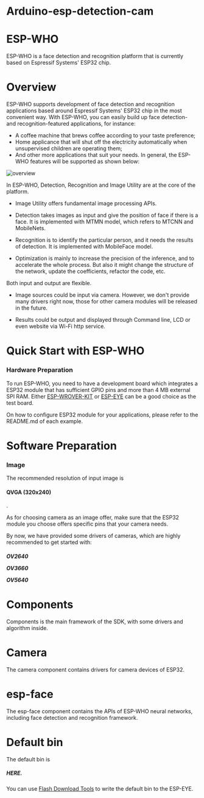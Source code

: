 # Arduino-esp-detection-cam

# ESP-WHO
ESP-WHO is a face detection and recognition platform that is currently based on Espressif Systems' ESP32 chip.

# Overview
ESP-WHO supports development of face detection and recognition applications based around Espressif Systems' ESP32 chip in the most convenient way. With ESP-WHO, you can easily build up face detection- and recognition-featured applications, for instance:

* A coffee machine that brews coffee according to your taste preference;
* Home applicance that will shut off the electricity automatically when unsupervised children are operating them;
* And other more applications that suit your needs.
In general, the ESP-WHO features will be supported as shown below:

![overview](https://user-images.githubusercontent.com/70785525/99392425-07695280-291f-11eb-94d2-dcb2f559090f.jpg)


In ESP-WHO, Detection, Recognition and Image Utility are at the core of the platform.

* Image Utility offers fundamental image processing APIs.

* Detection takes images as input and give the position of face if there is a face. It is implemented with MTMN model, which refers to MTCNN and MobileNets.

* Recognition is to identify the particular person, and it needs the results of detection. It is implemented with MobileFace model.

* Optimization is mainly to increase the precision of the inference, and to accelerate the whole process. But also it might change the structure of the network, update the coefficients, refactor the code, etc.

Both input and output are flexible.

* Image sources could be input via camera. However, we don't provide many drivers right now, those for other camera modules will be released in the future.

* Results could be output and displayed through Command line, LCD or even website via Wi-Fi http service.

<h1> Quick Start with ESP-WHO</h1>
  
<h3> Hardware Preparation</h3>
  
  
To run ESP-WHO, you need to have a development board which integrates a ESP32 module that has sufficient GPIO pins and more than 4 MB external SPI RAM. Either [ESP-WROVER-KIT](https://docs.espressif.com/projects/esp-idf/en/latest/esp32/hw-reference/esp32/get-started-wrover-kit.html) or [ESP-EYE](https://www.espressif.com/en/products/devkits/esp-eye/overview) can be a good choice as the test board.

On how to configure ESP32 module for your applications, please refer to the README.md of each example.


# Software Preparation
<h3>Image</h3>
The recommended resolution of input image is <h4>QVGA (320x240)</h4>.

As for choosing camera as an image offer, make sure that the ESP32 module you choose offers specific pins that your camera needs.

By now, we have provided some drivers of cameras, which are highly recommended to get started with:

<h5> OV2640

OV3660

OV5640 </h5>



# Components
Components is the main framework of the SDK, with some drivers and algorithm inside.

# Camera
The camera component contains drivers for camera devices of ESP32.

# esp-face
The esp-face component contains the APIs of ESP-WHO neural networks, including face detection and recognition framework.


# Default bin
The default bin is<h5>HERE.</h5> You can use [Flash Download Tools](https://www.espressif.com/en/support/download/other-tools) to write the default bin to the ESP-EYE.

